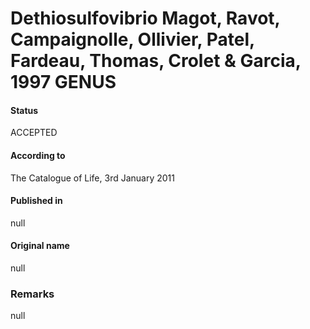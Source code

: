 # Dethiosulfovibrio Magot, Ravot, Campaignolle, Ollivier, Patel, Fardeau, Thomas, Crolet & Garcia, 1997 GENUS

#### Status
ACCEPTED

#### According to
The Catalogue of Life, 3rd January 2011

#### Published in
null

#### Original name
null

### Remarks
null